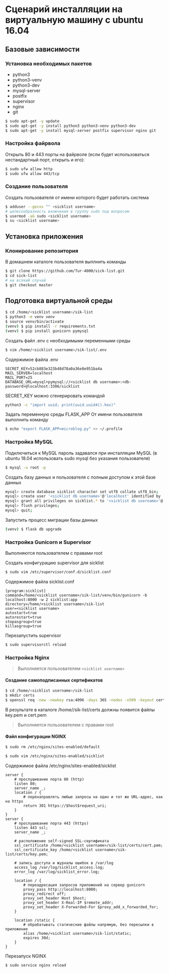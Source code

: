 # Сценарий инсталляции на виртуальную машину с ubuntu 16.04

## Базовые зависимости

### Установка необходимых пакетов

* python3 
* python3-venv 
* python3-dev
* mysql-server 
* postfix 
* supervisor 
* nginx 
* git

``` bash
$ sudo apt-get -y update
$ sudo apt-get -y install python3 python3-venv python3-dev
$ sudo apt-get -y install mysql-server postfix supervisor nginx git
```

### Настройка файрвола

Открыть 80 и 443 порты на файрволе (если будет использоваться нестандартный порт, открыть и его):

``` bash
$ sudo ufw allow http
$ sudo ufw allow 443/tcp
```

### Создание пользователя

Создать пользователя от имени которого будет работать система

``` bash
$ adduser --gecos "" <sicklist username>
# целесообразность включения в группу sudo под вопросом
$ usermod -aG sudo <sicklist username>
$ su <sicklist username>
```

## Установка приложения

### Клонирование репозитория

В домашнем каталоге пользователя <sicklist username> выплнить команды

``` bash
$ git clone https://github.com/Tur-4000/sick-list.git
$ cd sick-list
# на всякий случай
$ git checkout master
``` 

## Подготовка виртуальной среды

``` bash
$ cd /home/<sicklist username>/sik-list
$ python3 -m venv venv
$ source venv/bin/activate
(venv) $ pip install -r requirements.txt
(venv) $ pip install gunicorn pymysql
```

Создать файл .env с необходимыми переменными среды

``` bash
$ vim /home/<sicklist username>/sik-list/.env
```

Содержимое файла .env

```
SECRET_KEY=52cb883e323b48d78a0a36e8e951ba4a
MAIL_SERVER=localhost
MAIL_PORT=25
DATABASE_URL=mysql+pymysql://<sicklist db username>:<db-password>@localhost:3306/sicklist
```

SECRET_KEY можно сгенерировать командой
``` bash
python3 -c "import uuid; print(uuid.uuid4().hex)"
```

Задать переменную среды FLASK_APP
От имени пользователя <sicklist username> выполнить команду
``` bash
$ echo "export FLASK_APP=microblog.py" >> ~/.profile
```

### Настройка MySQL

Подключиться к MySQL
пароль задавался при инсталляции MySQL (в ubuntu 18.04 использовать sudo mysql без указания пользователя)

``` bash
$ mysql -u root -p
```

Создать базу данных и пользователя с полным доступом к этой базе данных

``` bash
mysql> create database sicklist character set utf8 collate utf8_bin;
mysql> create user '<sicklist db username>'@'localhost' identified by '<db-password>';
mysql> grant all privileges on sicklist.* to '<sicklist db username>'@'localhost';
mysql> flush privileges;
mysql> quit;
```

Запустить процесс миграции базы данных

``` bash
(venv) $ flask db upgrade
```

### Настройка Gunicorn и Supervisor

Выполняются пользователем с правами root

Создать конфигурацию supervisor для sicklist

``` bash 
$ sudo vim /etc/supervisor/conf.d/sicklist.conf
```
Содержимое файла sicklist.conf

```
[program:sicklist]
command=/home/<sicklist username>/sik-list/venv/bin/gunicorn -b localhost:8000 -w 2 sicklist:app
directory=/home/<sicklist username>/sik-list
user=<sicklist username>
autostart=true
autorestart=true
stopasgroup=true
killasgroup=true
```

Перезапустить supervisor

``` bash
$ sudo supervisorctl reload
```

### Настройка Nginx

> Выполняется пользователем `<sicklist username>`
#### Создание самоподписанных сертификатов
``` bash
$ cd /home/<sicklist username>/sik-list
$ mkdir certs
$ openssl req -new -newkey rsa:4096 -days 365 -nodes -x509 -keyout certs/key.pem -out certs/cert.pem
```
В результате в каталоге /home/<sicklist username>/sik-list/certs должны появится файлы key.pem и cert.pem

> Выполняется пользователем с правами root
#### Файл конфигурации NGINX

``` bash
$ sudo rm /etc/nginx/sites-enabled/default
```

``` bash
$ sudo vim /etc/nginx/sites-enabled/sicklist
```

Содержимое файла /etc/nginx/sites-enabled/sicklist

```
server {
    # прослушивание порта 80 (http)
    listen 80;
    server_name _;
    location / {
        # перенаправлять любые запросы на один и тот же URL-адрес, как на https
        return 301 https://$host$request_uri;
    }
}
server {
    # прослушивание порта 443 (https)
    listen 443 ssl;
    server_name _;

    # расположение self-signed SSL-сертификата
    ssl_certificate /home/<sicklist username>/sik-list/certs/cert.pem;
    ssl_certificate_key /home/<sicklist username>/sik-list/certs/key.pem;

    # запись доступа и журналы ошибок в /var/log
    access_log /var/log/sicklist_access.log;
    error_log /var/log/sicklist_error.log;

    location / {
        # переадресация запросов приложений на сервер gunicorn
        proxy_pass http://localhost:8000;
        proxy_redirect off;
        proxy_set_header Host $host;
        proxy_set_header X-Real-IP $remote_addr;
        proxy_set_header X-Forwarded-For $proxy_add_x_forwarded_for;
    }

    location /static {
        # обрабатывать статические файлы напрямую, без пересылки в приложение
        alias /home/<sicklist username>/sik-list/static;
        expires 30d;
    }
}
```

Перезапуск NGINX

``` bash
$ sudo service nginx reload
```
